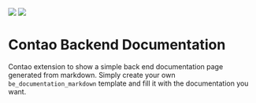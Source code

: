 [![](https://img.shields.io/packagist/v/fritzmg/contao-backend-documentation.svg)](https://packagist.org/packages/fritzmg/contao-backend-documentation)
[![](https://img.shields.io/packagist/dt/fritzmg/contao-backend-documentation.svg)](https://packagist.org/packages/fritzmg/contao-backend-documentation)

Contao Backend Documentation
=====================

Contao extension to show a simple back end documentation page generated from markdown. Simply create your own `be_documentation_markdown` template and fill it with the documentation you want.
